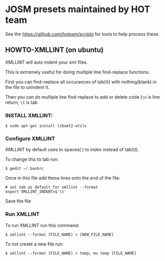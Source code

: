 # JOSM presets maintained by HOT team


See the https://github.com/hotosm/scripts for tools to help process these.

## HOWTO-XMLLINT (on ubuntu)

XMLLINT will auto indent your xml files.

This is extremely useful for doing multiple line find-replace functions.

First you can find-replace all occurances of tab(\t) with nothing(blank) in the file to unindent it. 

Then you can do multiple line find-replace to add or delete code (`\n` is line return,
`\t` is tab


### INSTALL XMLLINT:

```
$ sudo apt-get install libxml2-utils
```

### Configure XMLLINT
XMLLINT by default uses to spaces(  ) to index instead of tab(\t).

To change this to tab run:

```
$ gedit ~/.bashrc
```

Once in this file add these lines onto the end of the file:

```
# set tab as default for xmllint --format
export XMLLINT_INDENT=$'\t'
```

Save the file

### Run XMLLINT
To run XMLLINT run this command:

```
$ xmllint --format [FILE_NAME] > [NEW_FILE_NAME]
```

To not create a new file run:

```
$ xmllint --format [FILE_NAME] > temp; mv temp [FILE_NAME]
```
